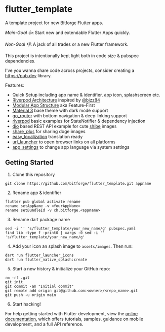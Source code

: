 # flutter_template

A template project for new Bitforge Flutter apps.

_Main-Goal 👍_: Start new and extendable Flutter Apps quickly.

_Non-Goal 👎_: A jack of all trades or a new Flutter framework.

This project is intentionally kept light both in code size & pubspec dependencies.

I've you wanna share code across projects, consider creating a https://pub.dev library.

Features:

- Quick Setup including app name & identifier, app icon, splashscreen etc.
- [Riverpod Architecture](https://codewithandrea.com/articles/flutter-app-architecture-riverpod-introduction/) inspired by [@bizz84](https://github.com/bizz84)
- [Modular App Structure](https://codewithandrea.com/articles/flutter-project-structure/) aka Feature-First
- [Material 3](https://m3.material.io/) base theme with dark mode support
- [go_router](https://pub.dev/documentation/go_router/latest/index.html) with bottom navigation & deep linking support
- [riverpod](https://riverpod.dev/) basic examples for StateNotifier & dependency injection
- [dio](https://pub.dev/packages/dio) based REST API example for cute [shibe](https://shibe.online) images
- [share_plus](https://pub.dev/packages/share_plus) for sharing doge images
- [easy_localization](https://pub.dev/packages/easy_localization) translation ready
- [url_launcher](https://pub.dev/packages/url_launcher) to open browser links on all platforms
- [app_settings](https://pub.dev/packages/app_settings) to change app language via system settings

## Getting Started

1. Clone this repository

```
git clone https://github.com/bitforge/flutter_template.git appname
```

2. Rename app & identifier

```
flutter pub global activate rename
rename setAppName -v <YourAppName>
rename setBundleId -v ch.bitforge.<appname>
```

3. Rename dart package name

```
sed -i '' 's/flutter_template/your_new_name/g' pubspec.yaml
find lib -type f -print0 | xargs -0 sed -i '' 's/flutter_template/your_new_name/g'
```

4. Add your icon an splash image to `assets/images`. Then run:

```
dart run flutter_launcher_icons
dart run flutter_native_splash:create
```

5. Start a new history & initialize your GitHub repo:

```
rm -rf .git
git init
git commit -am "Initial commit"
git remote add origin git@github.com:<owner>/<repo_name>.git
git push -u origin main
```

6. Start hacking!

For help getting started with Flutter development, view the
[online documentation](https://docs.flutter.dev/), which offers tutorials,
samples, guidance on mobile development, and a full API reference.
